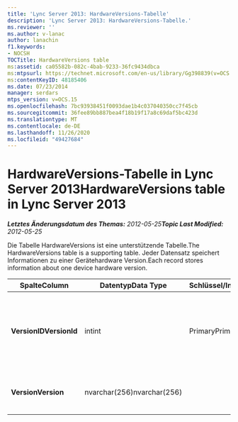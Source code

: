 ```yaml
---
title: 'Lync Server 2013: HardwareVersions-Tabelle'
description: 'Lync Server 2013: HardwareVersions-Tabelle.'
ms.reviewer: ''
ms.author: v-lanac
author: lanachin
f1.keywords:
- NOCSH
TOCTitle: HardwareVersions table
ms:assetid: ca05582b-082c-4bab-9233-36fc9434dbca
ms:mtpsurl: https://technet.microsoft.com/en-us/library/Gg398839(v=OCS.15)
ms:contentKeyID: 48185406
ms.date: 07/23/2014
manager: serdars
mtps_version: v=OCS.15
ms.openlocfilehash: 7bc93938451f0093dae1b4c037040350cc7f45cb
ms.sourcegitcommit: 36fee89bb887bea4f18b19f17a8c69daf5bc423d
ms.translationtype: MT
ms.contentlocale: de-DE
ms.lasthandoff: 11/26/2020
ms.locfileid: "49427684"
---
```

# <a name="hardwareversions-table-in-lync-server-2013"></a><span data-ttu-id="7b9ec-103">HardwareVersions-Tabelle in Lync Server 2013</span><span class="sxs-lookup"><span data-stu-id="7b9ec-103">HardwareVersions table in Lync Server 2013</span></span>

<div data-xmlns="http://www.w3.org/1999/xhtml">

<div class="topic" data-xmlns="http://www.w3.org/1999/xhtml" data-msxsl="urn:schemas-microsoft-com:xslt" data-cs="https://msdn.microsoft.com/">

<div data-asp="https://msdn2.microsoft.com/asp">



</div>

<div id="mainSection">

<div id="mainBody"><span data-ttu-id="7b9ec-104">

<span> </span></span><span class="sxs-lookup"><span data-stu-id="7b9ec-104">

<span> </span></span></span>

<span data-ttu-id="7b9ec-105">_**Letztes Änderungsdatum des Themas:** 2012-05-25_</span><span class="sxs-lookup"><span data-stu-id="7b9ec-105">_**Topic Last Modified:** 2012-05-25_</span></span>

<span data-ttu-id="7b9ec-106">Die Tabelle HardwareVersions ist eine unterstützende Tabelle.</span><span class="sxs-lookup"><span data-stu-id="7b9ec-106">The HardwareVersions table is a supporting table.</span></span> <span data-ttu-id="7b9ec-107">Jeder Datensatz speichert Informationen zu einer Gerätehardware Version.</span><span class="sxs-lookup"><span data-stu-id="7b9ec-107">Each record stores information about one device hardware version.</span></span>


<table>
<colgroup>
<col style="width: 25%" />
<col style="width: 25%" />
<col style="width: 25%" />
<col style="width: 25%" />
</colgroup>
<thead>
<tr class="header">
<th><span data-ttu-id="7b9ec-108">Spalte</span><span class="sxs-lookup"><span data-stu-id="7b9ec-108">Column</span></span></th>
<th><span data-ttu-id="7b9ec-109">Datentyp</span><span class="sxs-lookup"><span data-stu-id="7b9ec-109">Data Type</span></span></th>
<th><span data-ttu-id="7b9ec-110">Schlüssel/Index</span><span class="sxs-lookup"><span data-stu-id="7b9ec-110">Key/Index</span></span></th>
<th><span data-ttu-id="7b9ec-111">Details</span><span class="sxs-lookup"><span data-stu-id="7b9ec-111">Details</span></span></th>
</tr>
</thead>
<tbody>
<tr class="odd">
<td><p><span data-ttu-id="7b9ec-112"><strong>VersionID</strong></span><span class="sxs-lookup"><span data-stu-id="7b9ec-112"><strong>VersionId</strong></span></span></p></td>
<td><p><span data-ttu-id="7b9ec-113">int</span><span class="sxs-lookup"><span data-stu-id="7b9ec-113">int</span></span></p></td>
<td><p><span data-ttu-id="7b9ec-114">Primary</span><span class="sxs-lookup"><span data-stu-id="7b9ec-114">Primary</span></span></p></td>
<td><p><span data-ttu-id="7b9ec-115">Eindeutige Nummer, die diese Hardware Version kennzeichnet.</span><span class="sxs-lookup"><span data-stu-id="7b9ec-115">Unique number identifying this hardware version.</span></span></p></td>
</tr>
<tr class="even">
<td><p><span data-ttu-id="7b9ec-116"><strong>Version</strong></span><span class="sxs-lookup"><span data-stu-id="7b9ec-116"><strong>Version</strong></span></span></p></td>
<td><p><span data-ttu-id="7b9ec-117">nvarchar(256)</span><span class="sxs-lookup"><span data-stu-id="7b9ec-117">nvarchar(256)</span></span></p></td>
<td><p> </p></td>
<td><p><span data-ttu-id="7b9ec-118">Hardware Version.</span><span class="sxs-lookup"><span data-stu-id="7b9ec-118">Hardware version.</span></span></p></td>
</tr>
</tbody>
</table><span data-ttu-id="7b9ec-119">


</div>

<span> </span>

</div>

</div>

</span><span class="sxs-lookup"><span data-stu-id="7b9ec-119">


</div>

<span> </span>

</div>

</div>

</span></span></div>

